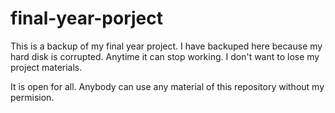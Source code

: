 # final-year-porject
This is a backup of my final year project. I have backuped here because my hard disk is corrupted. Anytime it can stop working.
I don't want to lose my project materials.

It is open for all. Anybody can use any material of this repository without my permision.
